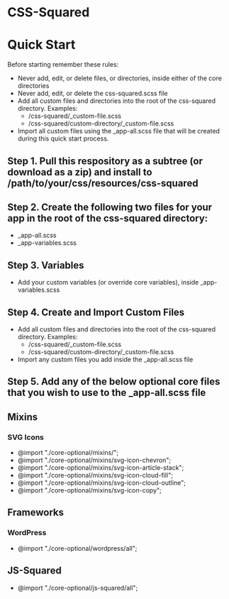 # CSS-Squared

# Quick Start #
Before starting remember these rules:
* Never add, edit, or delete files, or directories, inside either of the core directories
* Never add, edit, or delete the css-squared.scss file
* Add all custom files and directories into the root of the css-squared directory. Examples:
    * /css-squared/_custom-file.scss
    * /css-squared/custom-directory/_custom-file.scss
* Import all custom files using the _app-all.scss file that will be created during this quick start process.

## Step 1. Pull this respository as a subtree (or download as a zip) and install to /path/to/your/css/resources/css-squared

## Step 2. Create the following two files for your app in the root of the css-squared directory:
* _app-all.scss
* _app-variables.scss

## Step 3. Variables ##
* Add your custom variables (or override core variables), inside _app-variables.scss

## Step 4. Create and Import Custom Files ##
* Add all custom files and directories into the root of the css-squared directory. Examples:
    * /css-squared/_custom-file.scss
    * /css-squared/custom-directory/_custom-file.scss
* Import any custom files you add inside the _app-all.scss file

## Step 5. Add any of the below optional core files that you wish to use to the _app-all.scss file 

## Mixins ##
### SVG Icons ###
* @import "./core-optional/mixins/";
* @import "./core-optional/mixins/svg-icon-chevron";
* @import "./core-optional/mixins/svg-icon-article-stack";
* @import "./core-optional/mixins/svg-icon-cloud-fill";
* @import "./core-optional/mixins/svg-icon-cloud-outline";
* @import "./core-optional/mixins/svg-icon-copy";

## Frameworks ##
### WordPress ###
* @import "./core-optional/wordpress/all";

## JS-Squared ##
* @import "./core-optional/js-squared/all";